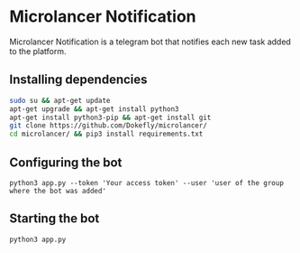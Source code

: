 
# Microlancer Notification

Microlancer Notification is a telegram bot that notifies each new task added to the platform.

## Installing dependencies

```bash
sudo su && apt-get update
apt-get upgrade && apt-get install python3
apt-get install python3-pip && apt-get install git
git clone https://github.com/Dokefly/microlancer/
cd microlancer/ && pip3 install requirements.txt
```

## Configuring the bot

```
python3 app.py --token 'Your access token' --user 'user of the group where the bot was added'
```

## Starting the bot

```
python3 app.py
```

